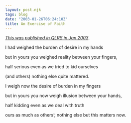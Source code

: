 ```yaml
---
layout: post.njk
tags: blog
date: "2003-01-26T06:24:10Z"
title: An Exercise of Faith
---
```


[_This was published in QLRS in Jan 2003_](http://www.qlrs.com/poem.asp?id=269).

I had weighed the burden of desire in my hands

but in yours you weighed reality between your fingers,

half serious even as we tried to kid ourselves

(and others) nothing else quite mattered.

I weigh now the desire of burden in my fingers

but in yours you now weigh illusion between your hands,

half kidding even as we deal with truth

ours as much as others’; nothing else but this matters now.
